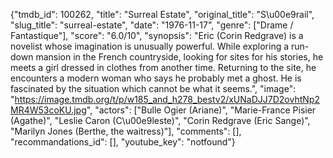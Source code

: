 {"tmdb_id": 100262, "title": "Surreal Estate", "original_title": "S\u00e9rail", "slug_title": "surreal-estate", "date": "1976-11-17", "genre": ["Drame / Fantastique"], "score": "6.0/10", "synopsis": "Eric (Corin Redgrave) is a novelist whose imagination is unusually powerful. While exploring a run-down mansion in the French countryside, looking for sites for his stories, he meets a girl dressed in clothes from another time. Returning to the site, he encounters a modern woman who says he probably met a ghost. He is fascinated by the situation which cannot be what it seems.", "image": "https://image.tmdb.org/t/p/w185_and_h278_bestv2/xUNaDJJ7D2ovhtNp2MR4W53coKU.jpg", "actors": ["Bulle Ogier (Ariane)", "Marie-France Pisier (Agathe)", "Leslie Caron (C\u00e9leste)", "Corin Redgrave (Eric Sange)", "Marilyn Jones (Berthe, the waitress)"], "comments": [], "recommandations_id": [], "youtube_key": "notfound"}